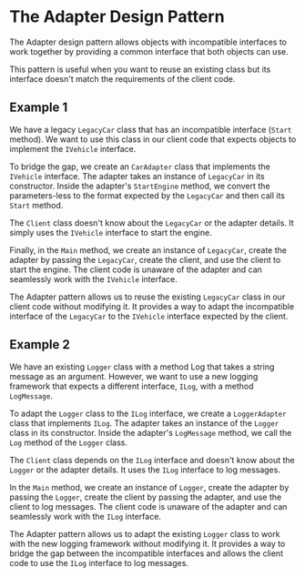 # The Adapter Design Pattern
The Adapter design pattern allows objects with incompatible interfaces to work together by providing a common interface that both objects can use. 

This pattern is useful when you want to reuse an existing class but its interface doesn't match the requirements of the client code. 

## Example 1
We have a legacy `LegacyCar` class that has an incompatible interface (`Start` method). 
We want to use this class in our client code that expects objects to implement the `IVehicle` interface.

To bridge the gap, we create an `CarAdapter` class that implements the `IVehicle` interface. 
The adapter takes an instance of `LegacyCar` in its constructor. Inside the adapter's `StartEngine` method,
we convert the parameters-less to the format expected by the `LegacyCar` and then call its `Start` method.

The `Client` class doesn't know about the `LegacyCar` or the adapter details. It simply uses the `IVehicle` 
interface to start the engine.

Finally, in the `Main` method, we create an instance of `LegacyCar`, create the adapter by passing the 
`LegacyCar`, create the client, and use the client to start the engine. The client code is unaware of 
the adapter and can seamlessly work with the `IVehicle` interface.

The Adapter pattern allows us to reuse the existing `LegacyCar` class in our client code without modifying
it. It provides a way to adapt the incompatible interface of the `LegacyCar` to the `IVehicle` interface 
expected by the client.

## Example 2
We have an existing `Logger` class with a method Log that takes a string message as an argument. However, we 
want to use a new logging framework that expects a different interface, `ILog`, with a method `LogMessage`.

To adapt the `Logger` class to the `ILog` interface, we create a `LoggerAdapter` class that implements `ILog`. The 
adapter takes an instance of the `Logger` class in its constructor. Inside the adapter's `LogMessage` method, we 
call the `Log` method of the `Logger` class.

The `Client` class depends on the `ILog` interface and doesn't know about the `Logger` or the adapter details. 
It uses the `ILog` interface to log messages.

In the `Main` method, we create an instance of `Logger`, create the adapter by passing the `Logger`, create the client 
by passing the adapter, and use the client to log messages. The client code is unaware of the adapter and can 
seamlessly work with the `ILog` interface.

The Adapter pattern allows us to adapt the existing `Logger` class to work with the new logging framework without 
modifying it. It provides a way to bridge the gap between the incompatible interfaces and allows the client code 
to use the `ILog` interface to log messages.